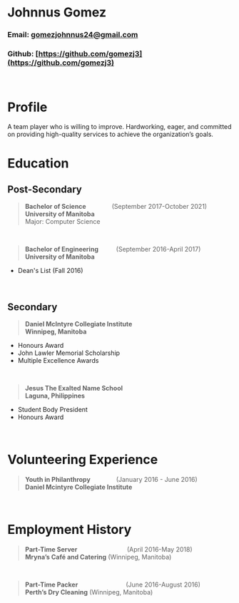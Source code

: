 # **Johnnus Gomez**
### Email: gomezjohnnus24@gmail.com
### Github: [https://github.com/gomezj3](https://github.com/gomezj3)

&nbsp;

# Profile
A team player who is willing to improve. Hardworking, eager, and committed on providing high-quality services to achieve the organization’s goals.
&nbsp;
# Education
## Post-Secondary
> __Bachelor of Science__ &emsp; &emsp; &emsp; (September 2017-October 2021)                                      
__University of Manitoba__                              
Major: Computer Science

&nbsp;

> __Bachelor of Engineering__ &emsp; &emsp; (September 2016-April 2017)                                  
__University of Manitoba__
* Dean's List (Fall 2016)


&nbsp;

## Secondary
> __Daniel McIntyre Collegiate Institute__       
  __Winnipeg, Manitoba__
* Honours Award
* John Lawler Memorial Scholarship
* Multiple Excellence Awards


&nbsp;
>__Jesus The Exalted Name School__                   
__Laguna, Philippines__
* Student Body President
* Honours Award
  
&nbsp;
# Volunteering Experience
> __Youth in Philanthropy__ &emsp; &emsp; &emsp;       (January 2016 - June 2016)                            
__Daniel Mcintyre Collegiate Institute__




&nbsp;

# Employment  History

> __Part-Time Server__ 	&emsp; &emsp; &emsp; &emsp; &emsp; &emsp;	   (April 2016-May 2018)    
__Mryna’s Café and Catering__ (Winnipeg, Manitoba)


&nbsp;

> __Part-Time Packer__ 		&emsp; &emsp; &emsp;&emsp; &emsp; &emsp;	(June 2016-August 2016)              
__Perth’s Dry Cleaning__ (Winnipeg, Manitoba)
 
